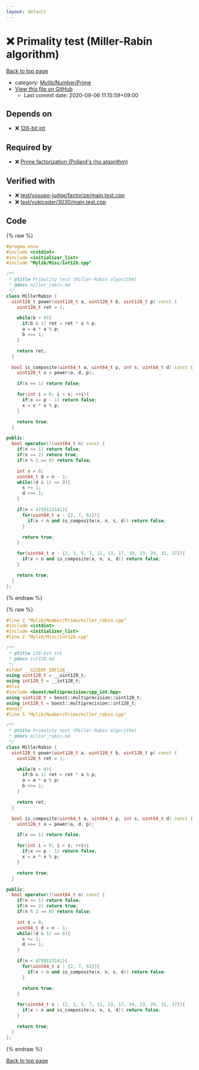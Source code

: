 ```yaml
---
layout: default
---
```


<!-- mathjax config similar to math.stackexchange -->
<script type="text/javascript" async
  src="https://cdnjs.cloudflare.com/ajax/libs/mathjax/2.7.5/MathJax.js?config=TeX-MML-AM_CHTML">
</script>
<script type="text/x-mathjax-config">
  MathJax.Hub.Config({
    TeX: { equationNumbers: { autoNumber: "AMS" }},
    tex2jax: {
      inlineMath: [ ['$','$'] ],
      processEscapes: true
    },
    "HTML-CSS": { matchFontHeight: false },
    displayAlign: "left",
    displayIndent: "2em"
  });
</script>

<script type="text/javascript" src="https://cdnjs.cloudflare.com/ajax/libs/jquery/3.4.1/jquery.min.js"></script>
<script src="https://cdn.jsdelivr.net/npm/jquery-balloon-js@1.1.2/jquery.balloon.min.js" integrity="sha256-ZEYs9VrgAeNuPvs15E39OsyOJaIkXEEt10fzxJ20+2I=" crossorigin="anonymous"></script>
<script type="text/javascript" src="../../../../assets/js/copy-button.js"></script>
<link rel="stylesheet" href="../../../../assets/css/copy-button.css" />


# :x: Primality test (Miller-Rabin algorithm)

<a href="../../../../index.html">Back to top page</a>

* category: <a href="../../../../index.html#26f1f261bc4e83492156752f5caf0111">Mylib/Number/Prime</a>
* <a href="{{ site.github.repository_url }}/blob/master/Mylib/Number/Prime/miller_rabin.cpp">View this file on GitHub</a>
    - Last commit date: 2020-09-06 11:15:59+09:00




## Depends on

* :x: <a href="../../Misc/int128.cpp.html">128-bit int</a>


## Required by

* :x: <a href="pollard_rho.cpp.html">Prime factorization (Pollard's rho algorithm)</a>


## Verified with

* :x: <a href="../../../../verify/test/yosupo-judge/factorize/main.test.cpp.html">test/yosupo-judge/factorize/main.test.cpp</a>
* :x: <a href="../../../../verify/test/yukicoder/3030/main.test.cpp.html">test/yukicoder/3030/main.test.cpp</a>


## Code

<a id="unbundled"></a>
{% raw %}
```cpp
#pragma once
#include <cstdint>
#include <initializer_list>
#include "Mylib/Misc/int128.cpp"

/**
 * @title Primality test (Miller-Rabin algorithm)
 * @docs miller_rabin.md
 */
class MillerRabin {
  uint128_t power(uint128_t a, uint128_t b, uint128_t p) const {
    uint128_t ret = 1;

    while(b > 0){
      if(b & 1) ret = ret * a % p;
      a = a * a % p;
      b >>= 1;
    }

    return ret;
  }

  bool is_composite(uint64_t a, uint64_t p, int s, uint64_t d) const {
    uint128_t x = power(a, d, p);

    if(x == 1) return false;

    for(int i = 0; i < s; ++i){
      if(x == p - 1) return false;
      x = x * x % p;
    }

    return true;
  }

public:
  bool operator()(uint64_t n) const {
    if(n <= 1) return false;
    if(n == 2) return true;
    if(n % 2 == 0) return false;

    int s = 0;
    uint64_t d = n - 1;
    while((d & 1) == 0){
      s += 1;
      d >>= 1;
    }

    if(n < 4759123141){
      for(uint64_t x : {2, 7, 61}){
        if(x < n and is_composite(x, n, s, d)) return false;
      }

      return true;
    }

    for(uint64_t x : {2, 3, 5, 7, 11, 13, 17, 19, 23, 29, 31, 37}){
      if(x < n and is_composite(x, n, s, d)) return false;
    }

    return true;
  }
};

```
{% endraw %}

<a id="bundled"></a>
{% raw %}
```cpp
#line 2 "Mylib/Number/Prime/miller_rabin.cpp"
#include <cstdint>
#include <initializer_list>
#line 2 "Mylib/Misc/int128.cpp"

/**
 * @title 128-bit int
 * @docs int128.md
 */
#ifdef __SIZEOF_INT128__
using uint128_t = __uint128_t;
using int128_t = __int128_t;
#else
#include <boost/multiprecision/cpp_int.hpp>
using uint128_t = boost::multiprecision::uint128_t;
using int128_t = boost::multiprecision::int128_t;
#endif
#line 5 "Mylib/Number/Prime/miller_rabin.cpp"

/**
 * @title Primality test (Miller-Rabin algorithm)
 * @docs miller_rabin.md
 */
class MillerRabin {
  uint128_t power(uint128_t a, uint128_t b, uint128_t p) const {
    uint128_t ret = 1;

    while(b > 0){
      if(b & 1) ret = ret * a % p;
      a = a * a % p;
      b >>= 1;
    }

    return ret;
  }

  bool is_composite(uint64_t a, uint64_t p, int s, uint64_t d) const {
    uint128_t x = power(a, d, p);

    if(x == 1) return false;

    for(int i = 0; i < s; ++i){
      if(x == p - 1) return false;
      x = x * x % p;
    }

    return true;
  }

public:
  bool operator()(uint64_t n) const {
    if(n <= 1) return false;
    if(n == 2) return true;
    if(n % 2 == 0) return false;

    int s = 0;
    uint64_t d = n - 1;
    while((d & 1) == 0){
      s += 1;
      d >>= 1;
    }

    if(n < 4759123141){
      for(uint64_t x : {2, 7, 61}){
        if(x < n and is_composite(x, n, s, d)) return false;
      }

      return true;
    }

    for(uint64_t x : {2, 3, 5, 7, 11, 13, 17, 19, 23, 29, 31, 37}){
      if(x < n and is_composite(x, n, s, d)) return false;
    }

    return true;
  }
};

```
{% endraw %}

<a href="../../../../index.html">Back to top page</a>

